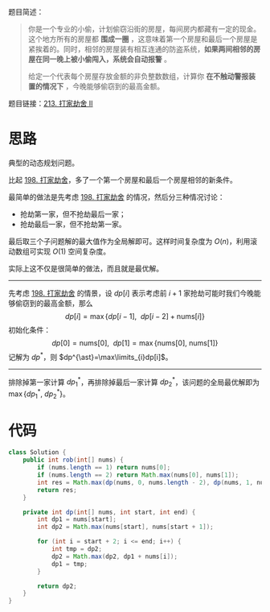 题目简述：

> 你是一个专业的小偷，计划偷窃沿街的房屋，每间房内都藏有一定的现金。这个地方所有的房屋都 **围成一圈** ，这意味着第一个房屋和最后一个房屋是紧挨着的。同时，相邻的房屋装有相互连通的防盗系统，**如果两间相邻的房屋在同一晚上被小偷闯入，系统会自动报警** 。
>
> 给定一个代表每个房屋存放金额的非负整数数组，计算你 **在不触动警报装置的情况下** ，今晚能够偷窃到的最高金额。

题目链接：[213. 打家劫舍 II](https://leetcode.cn/problems/house-robber-ii/)

# 思路

典型的动态规划问题。

比起 [198. 打家劫舍](https://leetcode.cn/problems/house-robber/)，多了一个第一个房屋和最后一个房屋相邻的新条件。

最简单的做法是先考虑 [198. 打家劫舍](https://leetcode.cn/problems/house-robber/) 的情况，然后分三种情况讨论：

- 抢劫第一家，但不抢劫最后一家；
- 抢劫最后一家，但不抢劫第一家。

最后取三个子问题解的最大值作为全局解即可。这样时间复杂度为 $O(n)$，利用滚动数组可实现 $O(1)$ 空间复杂度。

实际上这不仅是很简单的做法，而且就是最优解。

---

先考虑 [198. 打家劫舍](https://leetcode.cn/problems/house-robber/) 的情景，设 $dp[i]$ 表示考虑前 $i+1$ 家抢劫可能时我们今晚能够偷窃到的最高金额，那么
$$
dp[i]=\max\big\{dp[i-1],\ \ dp[i-2]+\mathrm{nums}[i]\big\}
$$
初始化条件：
$$
dp[0]=\mathrm{nums}[0],\ \ dp[1]=\max\big\{\mathrm{nums}[0],\ \mathrm{nums}[1]\big\}
$$
记解为 $dp^{\ast}$，则 $dp^{\ast}=\max\limits_{i}dp[i]$。

---

排除掉第一家计算 $dp^{\ast}_{1}$，再排除掉最后一家计算 $dp^{\ast}_{2}$，该问题的全局最优解即为 $\max\{dp^{\ast}_{1},\ dp^{\ast}_{2}\}$。

# 代码

```java
class Solution {
    public int rob(int[] nums) {
        if (nums.length == 1) return nums[0];
        if (nums.length == 2) return Math.max(nums[0], nums[1]);
        int res = Math.max(dp(nums, 0, nums.length - 2), dp(nums, 1, nums.length - 1));
        return res;
    }

    private int dp(int[] nums, int start, int end) {
        int dp1 = nums[start];
        int dp2 = Math.max(nums[start], nums[start + 1]);

        for (int i = start + 2; i <= end; i++) {
            int tmp = dp2;
            dp2 = Math.max(dp2, dp1 + nums[i]);
            dp1 = tmp;
        }

        return dp2;
    }
}
```